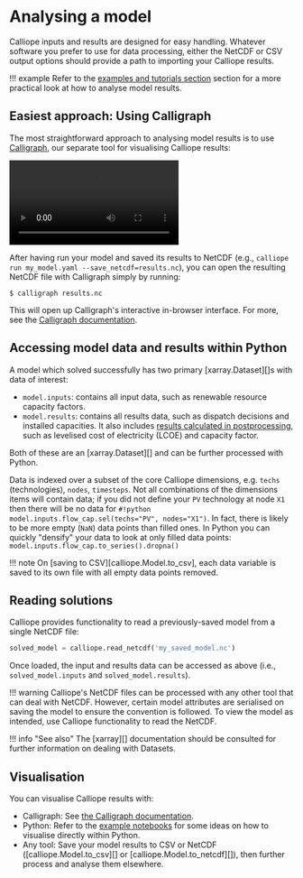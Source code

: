 # Analysing a model

Calliope inputs and results are designed for easy handling.
Whatever software you prefer to use for data processing, either the NetCDF or CSV output options should provide a path to importing your Calliope results.

!!! example
    Refer to the [examples and tutorials section](../examples/overview.md) section for a more practical look at how to analyse model results.

## Easiest approach: Using Calligraph

The most straightforward approach to analysing model results is to use [Calligraph](https://calligraph.readthedocs.io/), our separate tool for visualising Calliope results:

<video controls>
    <source src="https://spontaneous-choux-e05fa1.netlify.app/calligraph.mp4" type="video/mp4">
</video>

After having run your model and saved its results to NetCDF (e.g., `calliope run my_model.yaml --save_netcdf=results.nc`), you can open the resulting NetCDF file with Calligraph simply by running:

```shell
$ calligraph results.nc
```

This will open up Calligraph's interactive in-browser interface.
For more, see the [Calligraph documentation](https://calligraph.readthedocs.io/).

## Accessing model data and results within Python

A model which solved successfully has two primary [xarray.Dataset][]s with data of interest:

* `model.inputs`: contains all input data, such as renewable resource capacity factors.
* `model.results`: contains all results data, such as dispatch decisions and installed capacities.
  It also includes [results calculated in postprocessing](../reference/api/postprocess.md), such as levelised cost of electricity (LCOE) and capacity factor.

Both of these are an  [xarray.Dataset][] and can be further processed with Python.

Data is indexed over a subset of the core Calliope dimensions, e.g. `techs` (technologies), `nodes`, `timesteps`.
Not all combinations of the dimensions items will contain data; if you did not define your `PV` technology at node `X1` then there will be no data for `#!python model.inputs.flow_cap.sel(techs="PV", nodes="X1")`.
In fact, there is likely to be more empty (`NaN`) data points than filled ones.
In Python you can quickly "densify" your data to look at only filled data points: `model.inputs.flow_cap.to_series().dropna()`

!!! note
    On [saving to CSV][calliope.Model.to_csv], each data variable is saved to its own file with all empty data points removed.

## Reading solutions

Calliope provides functionality to read a previously-saved model from a single NetCDF file:

```python
solved_model = calliope.read_netcdf('my_saved_model.nc')
```

Once loaded, the input and results data can be accessed as above (i.e., `solved_model.inputs` and `solved_model.results`).

!!! warning
    Calliope's NetCDF files can be processed with any other tool that can deal with NetCDF.
    However, certain model attributes are serialised on saving the model to ensure the convention is followed.
    To view the model as intended, use Calliope functionality to read the NetCDF.

!!! info "See also"
    The [xarray][] documentation should be consulted for further information on dealing with Datasets.

## Visualisation

You can visualise Calliope results with:

* Calligraph: See [the Calligraph documentation](https://calligraph.readthedocs.io/).
* Python: Refer to the [example notebooks](../examples/overview.md) for some ideas on how to visualise directly within Python.
* Any tool: Save your model results to CSV or NetCDF ([calliope.Model.to_csv][] or [calliope.Model.to_netcdf][]), then further process and analyse them elsewhere.
